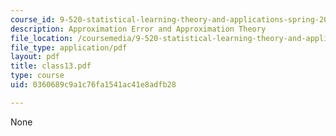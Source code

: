 ```yaml
---
course_id: 9-520-statistical-learning-theory-and-applications-spring-2003
description: Approximation Error and Approximation Theory
file_location: /coursemedia/9-520-statistical-learning-theory-and-applications-spring-2003/0360689c9a1c76fa1541ac41e8adfb28_class13.pdf
file_type: application/pdf
layout: pdf
title: class13.pdf
type: course
uid: 0360689c9a1c76fa1541ac41e8adfb28

---
```

None